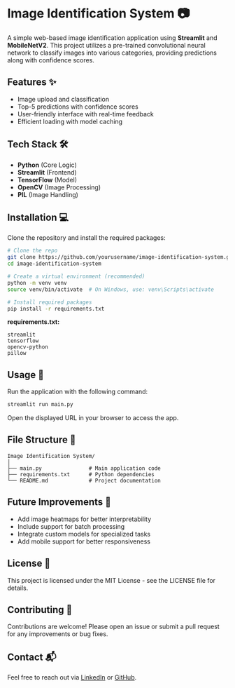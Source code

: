 # Image Identification System 📷

A simple web-based image identification application using **Streamlit** and **MobileNetV2**. This project utilizes a pre-trained convolutional neural network to classify images into various categories, providing predictions along with confidence scores.

## Features ✨

* Image upload and classification
* Top-5 predictions with confidence scores
* User-friendly interface with real-time feedback
* Efficient loading with model caching

## Tech Stack 🛠️

* **Python** (Core Logic)
* **Streamlit** (Frontend)
* **TensorFlow** (Model)
* **OpenCV** (Image Processing)
* **PIL** (Image Handling)

## Installation 💻

Clone the repository and install the required packages:

```bash
# Clone the repo
git clone https://github.com/yourusername/image-identification-system.git
cd image-identification-system

# Create a virtual environment (recommended)
python -m venv venv
source venv/bin/activate  # On Windows, use: venv\Scripts\activate

# Install required packages
pip install -r requirements.txt
```

**requirements.txt:**

```
streamlit
tensorflow
opencv-python
pillow
```

## Usage 🚀

Run the application with the following command:

```bash
streamlit run main.py
```

Open the displayed URL in your browser to access the app.

## File Structure 📂

```
Image Identification System/
│
├── main.py               # Main application code
├── requirements.txt      # Python dependencies
└── README.md             # Project documentation
```

## Future Improvements 🌱

* Add image heatmaps for better interpretability
* Include support for batch processing
* Integrate custom models for specialized tasks
* Add mobile support for better responsiveness

## License 📄

This project is licensed under the MIT License - see the LICENSE file for details.

## Contributing 🤝

Contributions are welcome! Please open an issue or submit a pull request for any improvements or bug fixes.

## Contact 📬

Feel free to reach out via [LinkedIn](https://linkedin.com/in/yourprofile) or [GitHub](https://github.com/yourusername).
